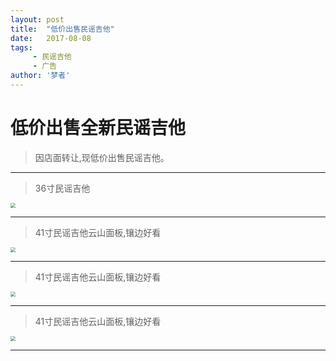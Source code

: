 ```yaml
---
layout: post
title:  "低价出售民谣吉他"
date:   2017-08-08
tags:
     - 民谣吉他
     - 广告
author: '梦者'
---
```



# 低价出售全新民谣吉他


> 因店面转让,现低价出售民谣吉他。

---
> 36寸民谣吉他

<img src="https://supermanxkq.github.io/img/guitar01.png" class="img-thumbnail"  style="zoom:50%" />

---

> 41寸民谣吉他云山面板,镶边好看

<img src="https://supermanxkq.github.io/img/guitar02.png" class="img-thumbnail"  style="zoom:50%" />

---

> 41寸民谣吉他云山面板,镶边好看

<img src="https://supermanxkq.github.io/img/guitar03.png" class="img-thumbnail"  style="zoom:50%" />

---

> 41寸民谣吉他云山面板,镶边好看

<img src="https://supermanxkq.github.io/img/guitar04.png" class="img-thumbnail"  style="zoom:50%" />

---